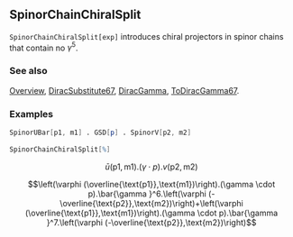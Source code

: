 ## SpinorChainChiralSplit

`SpinorChainChiralSplit[exp]` introduces chiral projectors in spinor chains that contain no $\gamma^5$.

### See also

[Overview](Extra/FeynCalc.md), [DiracSubstitute67](DiracSubstitute67.md), [DiracGamma](DiracGamma.md), [ToDiracGamma67](ToDiracGamma67.md).

### Examples

```mathematica
SpinorUBar[p1, m1] . GSD[p] . SpinorV[p2, m2] 
 
SpinorChainChiralSplit[%]
```

$$\bar{u}(\text{p1},\text{m1}).(\gamma \cdot p).v(\text{p2},\text{m2})$$

$$\left(\varphi (\overline{\text{p1}},\text{m1})\right).(\gamma \cdot p).\bar{\gamma }^6.\left(\varphi (-\overline{\text{p2}},\text{m2})\right)+\left(\varphi (\overline{\text{p1}},\text{m1})\right).(\gamma \cdot p).\bar{\gamma }^7.\left(\varphi (-\overline{\text{p2}},\text{m2})\right)$$